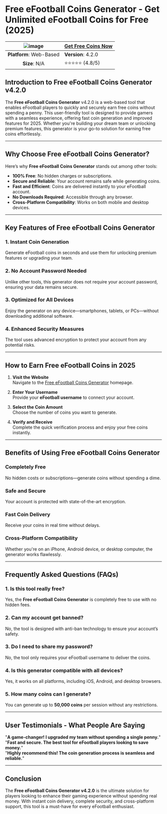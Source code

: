 # Free eFootball Coins Generator - Get Unlimited eFootball Coins for Free (2025)

| ![image](https://github.com/user-attachments/assets/0b8a3139-f786-4e61-91d9-1913d6b9f968) | [**Get Free Coins Now**](https://tinyurl.com/yc67cmz5) |
|:------------------------------------------------:|--------------------------|
| **Platform**: Web-Based                          | **Version**: 4.2.0       |
| **Size**: N/A                                    | ⭐⭐⭐⭐⭐ (4.8/5)           |

## Introduction to Free eFootball Coins Generator v4.2.0

The **Free eFootball Coins Generator** v4.2.0 is a web-based tool that enables eFootball players to quickly and securely earn free coins without spending a penny. This user-friendly tool is designed to provide gamers with a seamless experience, offering fast coin generation and improved features for 2025. Whether you're building your dream team or unlocking premium features, this generator is your go-to solution for earning free coins effortlessly.

---

## Why Choose Free eFootball Coins Generator?

Here’s why **Free eFootball Coins Generator** stands out among other tools:

- **100% Free**: No hidden charges or subscriptions.
- **Secure and Reliable**: Your account remains safe while generating coins.
- **Fast and Efficient**: Coins are delivered instantly to your eFootball account.
- **No Downloads Required**: Accessible through any browser.
- **Cross-Platform Compatibility**: Works on both mobile and desktop devices.

---

## Key Features of Free eFootball Coins Generator

### 1. **Instant Coin Generation**
Generate eFootball coins in seconds and use them for unlocking premium features or upgrading your team.

### 2. **No Account Password Needed**
Unlike other tools, this generator does not require your account password, ensuring your data remains secure.

### 3. **Optimized for All Devices**
Enjoy the generator on any device—smartphones, tablets, or PCs—without downloading additional software.

### 4. **Enhanced Security Measures**
The tool uses advanced encryption to protect your account from any potential risks.

---

## How to Earn Free eFootball Coins in 2025

1. **Visit the Website**  
   Navigate to the [Free eFootball Coins Generator](https://tinyurl.com/yc67cmz5) homepage.

2. **Enter Your Username**  
   Provide your **eFootball username** to connect your account.

3. **Select the Coin Amount**  
   Choose the number of coins you want to generate.

4. **Verify and Receive**  
   Complete the quick verification process and enjoy your free coins instantly.

---

## Benefits of Using Free eFootball Coins Generator

### **Completely Free**
No hidden costs or subscriptions—generate coins without spending a dime.

### **Safe and Secure**
Your account is protected with state-of-the-art encryption.

### **Fast Coin Delivery**
Receive your coins in real time without delays.

### **Cross-Platform Compatibility**
Whether you're on an iPhone, Android device, or desktop computer, the generator works flawlessly.

---

## Frequently Asked Questions (FAQs)

### 1. **Is this tool really free?**
Yes, the **Free eFootball Coins Generator** is completely free to use with no hidden fees.

### 2. **Can my account get banned?**
No, the tool is designed with anti-ban technology to ensure your account’s safety.

### 3. **Do I need to share my password?**
No, the tool only requires your eFootball username to deliver the coins.

### 4. **Is this generator compatible with all devices?**
Yes, it works on all platforms, including iOS, Android, and desktop browsers.

### 5. **How many coins can I generate?**
You can generate up to **50,000 coins** per session without any restrictions.

---

## User Testimonials - What People Are Saying

"**A game-changer! I upgraded my team without spending a single penny.**"  
"**Fast and secure. The best tool for eFootball players looking to save money.**"  
"**Highly recommend this! The coin generation process is seamless and reliable.**"

---

## Conclusion

The **Free eFootball Coins Generator v4.2.0** is the ultimate solution for players looking to enhance their gaming experience without spending real money. With instant coin delivery, complete security, and cross-platform support, this tool is a must-have for every eFootball enthusiast.
